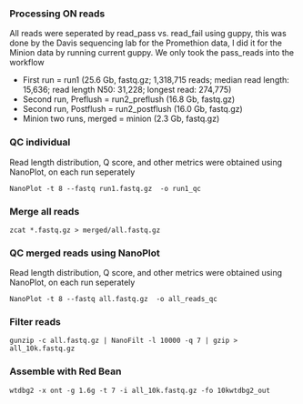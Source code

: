 ### Processing ON reads

All reads were seperated by read_pass vs. read_fail using guppy, this was done by the Davis sequencing lab for the Promethion data, I did it for the Minion data by running current guppy. We only took the pass_reads into the workflow

- First run = run1 (25.6 Gb, fastq.gz; 	1,318,715 reads; median read length: 15,636; read length N50: 31,228; longest read: 274,775) 
- Second run, Preflush = run2_preflush (16.8 Gb, fastq.gz)
- Second run, Postflush = run2_postflush (16.0 Gb, fastq.gz)
- Minion two runs, merged = minion (2.3 Gb, fastq.gz)

### QC individual

Read length distribution, Q score, and other metrics were obtained using NanoPlot, on each run seperately

`NanoPlot -t 8 --fastq run1.fastq.gz  -o run1_qc`

### Merge all reads

`zcat *.fastq.gz > merged/all.fastq.gz`

### QC merged reads using NanoPlot
Read length distribution, Q score, and other metrics were obtained using NanoPlot, on each run seperately

`NanoPlot -t 8 --fastq all.fastq.gz  -o all_reads_qc`

### Filter reads

`gunzip -c all.fastq.gz | NanoFilt -l 10000 -q 7 | gzip > all_10k.fastq.gz`


### Assemble with Red Bean

`wtdbg2 -x ont -g 1.6g -t 7 -i all_10k.fastq.gz -fo 10kwtdbg2_out`
